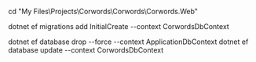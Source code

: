 cd "My Files\Projects\Corwords\Corwords\Corwords.Web"

dotnet ef migrations add InitialCreate --context CorwordsDbContext

dotnet ef database drop --force --context ApplicationDbContext
dotnet ef database update --context CorwordsDbContext